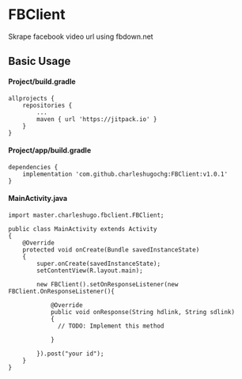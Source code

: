 # FBClient
Skrape facebook video url using fbdown.net

## Basic Usage
#### Project/build.gradle
```
allprojects {
	repositories {
		...
		maven { url 'https://jitpack.io' }
	}
}
```
#### Project/app/build.gradle
```
dependencies {
	implementation 'com.github.charleshugochg:FBClient:v1.0.1'
}
```

#### MainActivity.java
```
import master.charleshugo.fbclient.FBClient;

public class MainActivity extends Activity 
{
    @Override
    protected void onCreate(Bundle savedInstanceState)
    {
        super.onCreate(savedInstanceState);
        setContentView(R.layout.main);
		
        new FBClient().setOnResponseListener(new FBClient.OnResponseListener(){

            @Override
            public void onResponse(String hdlink, String sdlink)
            {
              // TODO: Implement this method

            }

        }).post("your id");
    }
}
```
